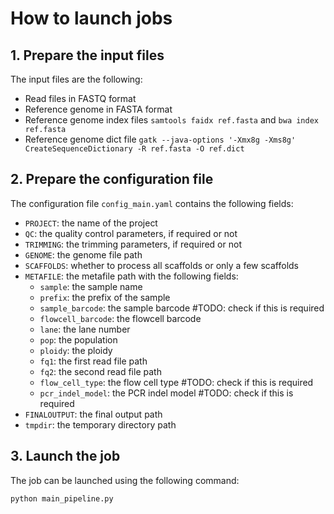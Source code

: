# How to launch jobs
## 1. Prepare the input files
The input files are the following:
- Read files in FASTQ format
- Reference genome in FASTA format
- Reference genome index files `samtools faidx ref.fasta` and `bwa index ref.fasta`
- Reference genome dict file `gatk --java-options '-Xmx8g -Xms8g' CreateSequenceDictionary -R ref.fasta -O ref.dict`


## 2. Prepare the configuration file
The configuration file `config_main.yaml` contains the following fields:
- `PROJECT`: the name of the project
- `QC`: the quality control parameters, if required or not
- `TRIMMING`: the trimming parameters, if required or not
- `GENOME`: the genome file path
- `SCAFFOLDS`: whether to process all scaffolds or only a few scaffolds
- `METAFILE`: the metafile path	with the following fields:
    - `sample`: the sample name
    - `prefix`: the prefix of the sample
    - `sample_barcode`: the sample barcode #TODO: check if this is required
    - `flowcell_barcode`: the flowcell barcode
    - `lane`: the lane number
    - `pop`: the population
    - `ploidy`: the ploidy
    - `fq1`: the first read file path
    - `fq2`: the second read file path
    - `flow_cell_type`: the flow cell type #TODO: check if this is required
    - `pcr_indel_model`: the PCR indel model #TODO: check if this is required
- `FINALOUTPUT`: the final output path
- `tmpdir`: the temporary directory path



## 3. Launch the job
The job can be launched using the following command:
```bash
python main_pipeline.py
```

